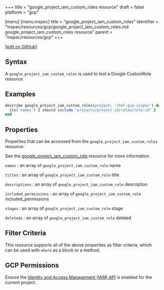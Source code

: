 +++
title = "google_project_iam_custom_roles resource"
draft = false
platform = "gcp"

[menu]
  [menu.inspec]
    title = "google_project_iam_custom_roles"
    identifier = "inspec/resources/gcp/google_project_iam_custom_roles.md google_project_iam_custom_roles resource"
    parent = "inspec/resources/gcp"
+++

[\[edit on GitHub\]](https://github.com/inspec/inspec-gcp/blob/master/docs/resources/google_project_iam_custom_roles.md)

## Syntax

A `google_project_iam_custom_roles` is used to test a Google CustomRole resource

## Examples

```ruby
describe google_project_iam_custom_roles(project: 'chef-gcp-inspec') do
  its('names') { should include "projects/project-id/roles/role-id" }
end
```

## Properties

Properties that can be accessed from the `google_project_iam_custom_roles` resource:

See the [google_project_iam_custom_role](/inspec/resources/google_project_iam_custom_role/#properties) resource for more information.

`names`
: an array of `google_project_iam_custom_role` name

`titles`
: an array of `google_project_iam_custom_role` title

`descriptions`
: an array of `google_project_iam_custom_role` description

`included_permissions`
: an array of `google_project_iam_custom_role` included_permissions

`stages`
: an array of `google_project_iam_custom_role` stage

`deleteds`
: an array of `google_project_iam_custom_role` deleted

## Filter Criteria

This resource supports all of the above properties as filter criteria, which can be used
with `where` as a block or a method.

## GCP Permissions

Ensure the [Identity and Access Management (IAM) API](https://console.cloud.google.com/apis/library/iam.googleapis.com/) is enabled for the current project.
